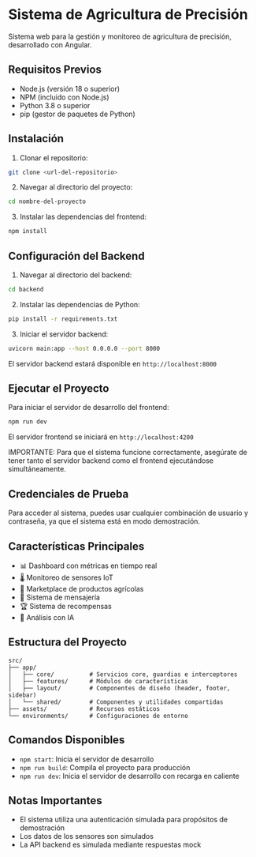 # Sistema de Agricultura de Precisión

Sistema web para la gestión y monitoreo de agricultura de precisión, desarrollado con Angular.

## Requisitos Previos

- Node.js (versión 18 o superior)
- NPM (incluido con Node.js)
- Python 3.8 o superior
- pip (gestor de paquetes de Python)

## Instalación

1. Clonar el repositorio:
```bash
git clone <url-del-repositorio>
```

2. Navegar al directorio del proyecto:
```bash
cd nombre-del-proyecto
```

3. Instalar las dependencias del frontend:
```bash
npm install
```

## Configuración del Backend

1. Navegar al directorio del backend:
```bash
cd backend
```

2. Instalar las dependencias de Python:
```bash
pip install -r requirements.txt
```

3. Iniciar el servidor backend:
```bash
uvicorn main:app --host 0.0.0.0 --port 8000
```

El servidor backend estará disponible en `http://localhost:8000`

## Ejecutar el Proyecto

Para iniciar el servidor de desarrollo del frontend:

```bash
npm run dev
```

El servidor frontend se iniciará en `http://localhost:4200`

IMPORTANTE: Para que el sistema funcione correctamente, asegúrate de tener tanto el servidor backend como el frontend ejecutándose simultáneamente.

## Credenciales de Prueba

Para acceder al sistema, puedes usar cualquier combinación de usuario y contraseña, ya que el sistema está en modo demostración.

## Características Principales

- 📊 Dashboard con métricas en tiempo real
- 🌡️ Monitoreo de sensores IoT
- 🛒 Marketplace de productos agrícolas
- 💬 Sistema de mensajería
- 🏆 Sistema de recompensas
- 🧠 Análisis con IA

## Estructura del Proyecto

```
src/
├── app/
│   ├── core/          # Servicios core, guardias e interceptores
│   ├── features/      # Módulos de características
│   ├── layout/        # Componentes de diseño (header, footer, sidebar)
│   └── shared/        # Componentes y utilidades compartidas
├── assets/            # Recursos estáticos
└── environments/      # Configuraciones de entorno
```

## Comandos Disponibles

- `npm start`: Inicia el servidor de desarrollo
- `npm run build`: Compila el proyecto para producción
- `npm run dev`: Inicia el servidor de desarrollo con recarga en caliente

## Notas Importantes

- El sistema utiliza una autenticación simulada para propósitos de demostración
- Los datos de los sensores son simulados
- La API backend es simulada mediante respuestas mock